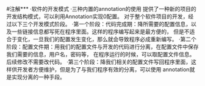 #注解*** 
    ·软件的开发模式
    ·三种内置的annotation的使用
    提供了一种新的项目的开发结构模式，可以利用Annotation实现0配置。
    对于整个软件项目的开发，经过以下三个开发模式阶段。
        ·第一个阶段：代码完成期：降所需要的配置信息，以及一些链接信息都写死在程序里面。这样的程序编写起来是最方便的，
                    但是不适合于变化，一旦我们的配置发生变化，那么就会导致程序必成重新编写。
        ·第二个阶段：配置文件期：用我们的配置文件与开发的代码进行分离，在配置文件中保存我们需要的信息，用户名，密码等，
                    在程序运行的时候，可以取配置文件信息。后续修改不需要改代码。
        ·第三个阶段：降我们相关的配置文件写回程序里面，这样供开发者方便维护，但是为了与我们程序有效的分离，可以使用
                    annotation就是实现分离的一种手段。